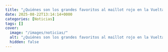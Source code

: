 ```yaml
---
title: "¿Quiénes son los grandes favoritos al maillot rojo en la Vuelta a España 2025?"
date: 2025-08-22T13:14:14+0000
categories: [Noticias]
tags: []
cover:
  image: "/images/noticias/"
  alt: "¿Quiénes son los grandes favoritos al maillot rojo en la Vuelta a España 2025?"
  hidden: false
---
```



